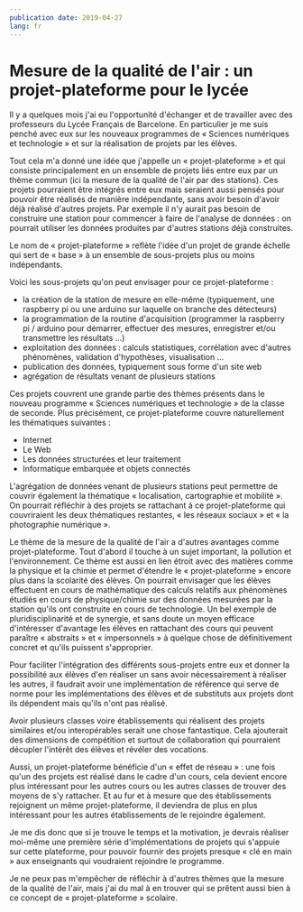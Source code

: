```yaml
---
publication date: 2019-04-27
lang: fr
---
```


# Mesure de la qualité de l'air : un projet-plateforme pour le lycée

Il y a quelques mois j'ai eu l'opportunité d'échanger et de travailler avec des professeurs du Lycée Français de Barcelone. En particulier je me suis penché avec eux sur les nouveaux programmes de « Sciences numériques et technologie » et sur la réalisation de projets par les élèves.

Tout cela m'a donné une idée que j'appelle un « projet-plateforme » et qui consiste principalement en un ensemble de projets liés entre eux par un thème commun (ici la mesure de la qualité de l'air par des stations). Ces projets pourraient être intégrés entre eux mais seraient aussi pensés pour pouvoir être réalisés de manière indépendante, sans avoir besoin d'avoir déjà réalisé d'autres projets. Par exemple il n'y aurait pas besoin de construire une station pour commencer à faire de l'analyse de données : on pourrait utiliser les données produites par d'autres stations déjà construites.

Le nom de « projet-plateforme » reflète l'idée d'un projet de grande échelle qui sert de « base » à un ensemble de sous-projets plus ou moins indépendants.

Voici les sous-projets qu'on peut envisager pour ce projet-plateforme :

- la création de la station de mesure en elle-même (typiquement, une raspberry pi ou une arduino sur laquelle on branche des détecteurs)
- la programmation de la routine d'acquisition (programmer la raspberry pi / arduino pour démarrer, effectuer des mesures, enregistrer et/ou transmettre les résultats ...)
- exploitation des données : calculs statistiques, corrélation avec d'autres phénomènes, validation d'hypothèses, visualisation ...
- publication des données, typiquement sous forme d'un site web
- agrégation de résultats venant de plusieurs stations

Ces projets couvrent une grande partie des thèmes présents dans le nouveau programme « Sciences numériques et technologie » de la classe de seconde. Plus précisément, ce projet-plateforme couvre naturellement les thématiques suivantes :

- Internet
- Le Web
- Les données structurées et leur traitement
- Informatique embarquée et objets connectés

L'agrégation de données venant de plusieurs stations peut permettre de couvrir également la thématique « localisation, cartographie et mobilité ». On pourrait réfléchir à des projets se rattachant à ce projet-plateforme qui couvriraient les deux thématiques restantes, « les réseaux sociaux » et « la photographie numérique ».

Le thème de la mesure de la qualité de l'air a d'autres avantages comme projet-plateforme. Tout d'abord il touche à un sujet important, la pollution et l'environnement. Ce thème est aussi en lien étroit avec des matières comme la physique et la chimie et permet d'étendre le « projet-plateforme » encore plus dans la scolarité des élèves. On pourrait envisager que les élèves effectuent en cours de mathématique des calculs relatifs aux phénomènes étudiés en cours de physique/chimie sur des données mesurées par la station qu'ils ont construite en cours de technologie. Un bel exemple de pluridisciplinarité et de synergie, et sans doute un moyen efficace d'intéresser d'avantage les élèves en rattachant des cours qui peuvent paraître « abstraits » et « impersonnels » à quelque chose de définitivement concret et qu'ils puissent s'approprier.

Pour faciliter l'intégration des différents sous-projets entre eux et donner la possibilité aux élèves d'en réaliser un sans avoir nécessairement à réaliser les autres, il faudrait avoir une implémentation de référence qui serve de norme pour les implémentations des élèves et de substituts aux projets dont ils dépendent mais qu'ils n'ont pas réalisé.

Avoir plusieurs classes voire établissements qui réalisent des projets similaires et/ou interopérables serait une chose fantastique. Cela ajouterait des dimensions de compétition et surtout de collaboration qui pourraient décupler l'intérêt des élèves et révéler des vocations.

Aussi, un projet-plateforme bénéficie d'un « effet de réseau » : une fois qu'un des projets est réalisé dans le cadre d'un cours, cela devient encore plus intéressant pour les autres cours ou les autres classes de trouver des moyens de s'y rattacher. Et au fur et à mesure que des établissements rejoignent un même projet-plateforme, il deviendra de plus en plus intéressant pour les autres établissements de le rejoindre également.

Je me dis donc que si je trouve le temps et la motivation, je devrais réaliser moi-même une première série d'implémentations de projets qui s'appuie sur cette plateforme, pour pouvoir fournir des projets presque « clé en main » aux enseignants qui voudraient rejoindre le programme.

Je ne peux pas m'empêcher de réfléchir à d'autres thèmes que la mesure de la qualité de l'air, mais j'ai du mal à en trouver qui se prêtent aussi bien à ce concept de « projet-plateforme » scolaire.
